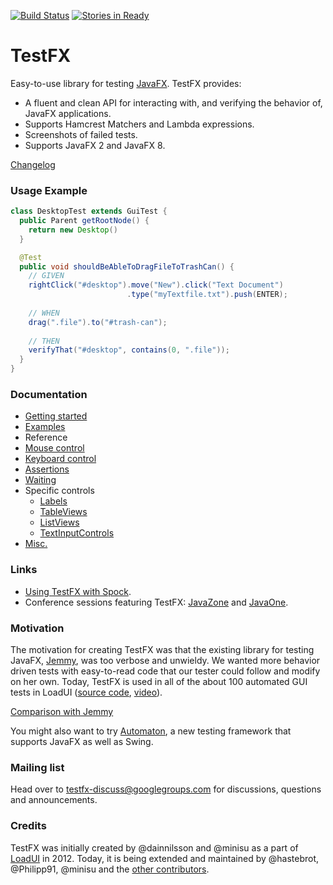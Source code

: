 [![Build Status](https://travis-ci.org/TestFX/TestFX.svg?branch=master)](https://travis-ci.org/TestFX/TestFX)
[![Stories in Ready](https://badge.waffle.io/TestFX/TestFX.png?label=ready&title=Ready)](https://waffle.io/TestFX/TestFX)

TestFX
======

Easy-to-use library for testing [JavaFX](http://www.oracle.com/us/technologies/java/fx/overview/index.html). TestFX provides:

 - A fluent and clean API for interacting with, and verifying the behavior of, JavaFX applications.
 - Supports Hamcrest Matchers and Lambda expressions.
 - Screenshots of failed tests.
 - Supports JavaFX 2 and JavaFX 8.

[Changelog](https://github.com/SmartBear/TestFX/wiki/Changelog)

### Usage Example

```java
class DesktopTest extends GuiTest {
  public Parent getRootNode() {
    return new Desktop()
  }

  @Test
  public void shouldBeAbleToDragFileToTrashCan() {
    // GIVEN
    rightClick("#desktop").move("New").click("Text Document")
                          .type("myTextfile.txt").push(ENTER);
  
    // WHEN
    drag(".file").to("#trash-can");
    
    // THEN
    verifyThat("#desktop", contains(0, ".file"));
  }
}
```


### Documentation

 * [Getting started][11]
 * [Examples][17]
 * Reference
  * [Mouse control][12]
  * [Keyboard control][13]
  * [Assertions][14]
  * [Waiting][15]
  * Specific controls
    * [Labels][18]
    * [TableViews](https://github.com/SmartBear/TestFX/blob/master/src/test/java/org/loadui/testfx/TableViewsTest.java)
    * [ListViews](https://github.com/SmartBear/TestFX/blob/master/src/test/java/org/loadui/testfx/ListViewsTest.java)
    * [TextInputControls](https://github.com/SmartBear/TestFX/blob/master/src/test/java/org/loadui/testfx/TextInputControlsTest.java)
  * [Misc.][16]

### Links

 * [Using TestFX with Spock](https://github.com/SmartBear/TestFX/issues/38).
 * Conference sessions featuring TestFX: [JavaZone](http://jz13.java.no/presentation.html?id=89b56833) and [JavaOne][8].

### Motivation
The motivation for creating TestFX was that the existing library for testing JavaFX, [Jemmy][1], was
too verbose and unwieldy. We wanted more behavior driven tests with easy-to-read code that our tester could follow and modify on her own.
Today, TestFX is used in all of the about 100 automated GUI tests in LoadUI ([source code][9], [video][10]).

[Comparison with Jemmy][4]

You might also want to try [Automaton](https://github.com/renatoathaydes/Automaton), a new testing framework that supports JavaFX as well as Swing.

### Mailing list
Head over to [testfx-discuss@googlegroups.com](https://groups.google.com/d/forum/testfx-discuss) for discussions, questions and announcements. 

### Credits
TestFX was initially created by @dainnilsson and @minisu as a part of [LoadUI][2] in 2012. Today, it is being extended and maintained by @hastebrot, @Philipp91, @minisu and the [other contributors][5].

[1]: https://jemmy.java.net/              "Jemmy website"
[2]: https://github.com/SmartBear/loadui  "LoadUI project at Github"
[3]: http://www.oracle.com/technetwork/java/javafx/overview/index.html "JavaFX website"
[4]: https://github.com/SmartBear/TestFX/wiki/Comparison-with-Jemmy "Comparison with Jemmy"
[5]: https://github.com/SmartBear/TestFX/graphs/contributors "Contributors of LoadUI"
[11]: https://github.com/SmartBear/TestFX/wiki/Getting-started
[12]: https://github.com/SmartBear/TestFX/wiki/Mouse-control
[13]: https://github.com/SmartBear/TestFX/wiki/Keyboard-control
[14]: https://github.com/SmartBear/TestFX/wiki/Assertions
[15]: https://github.com/SmartBear/TestFX/wiki/Waiting
[16]: https://github.com/SmartBear/TestFX/wiki/Misc
[17]: https://github.com/SmartBear/TestFX/wiki/Examples
[18]: https://github.com/SmartBear/TestFX/wiki/Login-form#using-textlabels
[8]: https://oracleus.activeevents.com/2013/connect/sessionDetail.ww?SESSION_ID=2670 "Ten Man-Years of JavaFX: Real-World Project Experiences [CON2670]"
[9]: https://github.com/SmartBear/loadui/tree/master/loadui-project/loadui-fx-interface/src/test/java/com/eviware/loadui/ui/fx "GUI tests in LoadUI"
[10]: http://youtu.be/fgD8fBn1cYw "Video of the LoadUI TestFX test suite"

